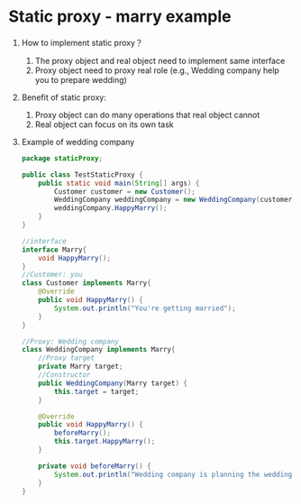 # Static proxy - marry example

1. How to implement static proxy？

   1. The proxy object and real object need to implement same interface
   2. Proxy object need to proxy real role (e.g., Wedding company help you to prepare wedding)

2. Benefit of static proxy:

   1. Proxy object can do many operations that real object cannot
   2. Real object can focus on its own task

3. Example of wedding company

   ```java
   package staticProxy;
   
   public class TestStaticProxy {
       public static void main(String[] args) {
           Customer customer = new Customer();
           WeddingCompany weddingCompany = new WeddingCompany(customer);
           weddingCompany.HappyMarry();
       }
   }
   
   //interface
   interface Marry{
       void HappyMarry();
   }
   //Customer: you
   class Customer implements Marry{
       @Override
       public void HappyMarry() {
           System.out.println("You're getting married");
       }
   }
   
   //Proxy: Wedding company
   class WeddingCompany implements Marry{
       //Proxy target
       private Marry target;
       //Constructor
       public WeddingCompany(Marry target) {
           this.target = target;
       }
   
       @Override
       public void HappyMarry() {
           beforeMarry();
           this.target.HappyMarry();
       }
   
       private void beforeMarry() {
           System.out.println("Wedding company is planning the wedding for you");
       }
   }
   
   ```

   